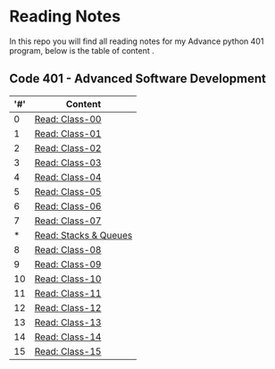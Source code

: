 # Reading Notes

In this repo you will find all reading notes for my Advance python 401 program, below is the table of content .

## Code 401 - Advanced Software Development

|'#' |  Content |
| ------------ | ------------- |
| 0  | [Read: Class-00](./Advance-Python-401/Prep-work-reading/Class-00%20reading.md)|
| 1  | [Read: Class-01](./Advance-Python-401/class-01.md)|
| 2  | [Read: Class-02](./Advance-Python-401/class-02.md)|
| 3  | [Read: Class-03](./Advance-Python-401/class-03.md)|
| 4  | [Read: Class-04](./Advance-Python-401/class-04.md)|
| 5  | [Read: Class-05](./Advance-Python-401/class-05.md)|
| 6  | [Read: Class-06](./Advance-Python-401/class-06.md)|
| 7  | [Read: Class-07](./Advance-Python-401/class-07.md)|
| *  | [Read: Stacks & Queues](./Advance-Python-401/stacks_&_queues.md)|
| 8  | [Read: Class-08](./Advance-Python-401/class-08.md)|
| 9  | [Read: Class-09](./Advance-Python-401/class-09.md)|
| 10  | [Read: Class-10](./Advance-Python-401/class-10.md)|
| 11  | [Read: Class-11](./Advance-Python-401/class-11.md)|
| 12  | [Read: Class-12](./Advance-Python-401/class-12.md)|
| 13  | [Read: Class-13](./Advance-Python-401/class-13.md)|
| 14  | [Read: Class-14](./Advance-Python-401/class-14.md)|
| 15  | [Read: Class-15](./Advance-Python-401/class-15.md)|
